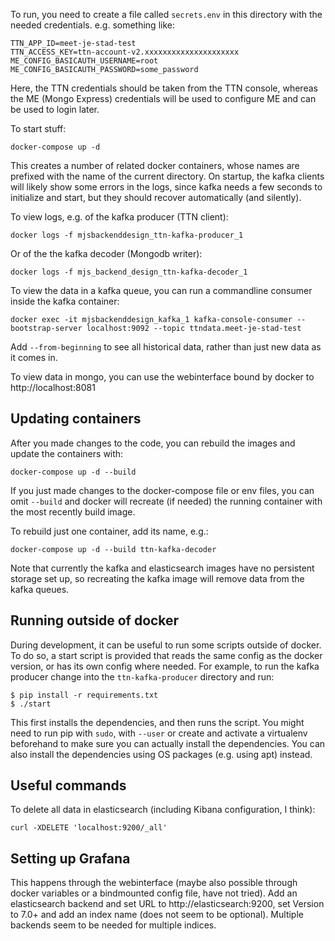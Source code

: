 To run, you need to create a file called `secrets.env` in this directory
with the needed credentials. e.g. something like:

	TTN_APP_ID=meet-je-stad-test
	TTN_ACCESS_KEY=ttn-account-v2.xxxxxxxxxxxxxxxxxxxxx
	ME_CONFIG_BASICAUTH_USERNAME=root
	ME_CONFIG_BASICAUTH_PASSWORD=some_password

Here, the TTN credentials should be taken from the TTN console, whereas
the ME (Mongo Express) credentials will be used to configure ME and can
be used to login later.

To start stuff:

	docker-compose up -d

This creates a number of related docker containers, whose names are prefixed
with the name of the current directory. On startup, the kafka clients
will likely show some errors in the logs, since kafka needs a few
seconds to initialize and start, but they should recover automatically
(and silently).

To view logs, e.g. of the kafka producer (TTN client):

	docker logs -f mjsbackenddesign_ttn-kafka-producer_1

Or of the the kafka decoder (Mongodb writer):

	docker logs -f mjs_backend_design_ttn-kafka-decoder_1

To view the data in a kafka queue, you can run a commandline consumer inside the kafka container:

	docker exec -it mjsbackenddesign_kafka_1 kafka-console-consumer --bootstrap-server localhost:9092 --topic ttndata.meet-je-stad-test

Add `--from-beginning` to see all historical data, rather than just new data as it comes in.

To view data in mongo, you can use the webinterface bound by docker to
http://localhost:8081

Updating containers
-------------------
After you made changes to the code, you can rebuild the images and update the
containers with:

	docker-compose up -d --build

If you just made changes to the docker-compose file or env files, you can omit
`--build` and docker will recreate (if needed) the running container with the
most recently build image.

To rebuild just one container, add its name, e.g.:

	docker-compose up -d --build ttn-kafka-decoder

Note that currently the kafka and elasticsearch images have no
persistent storage set up, so recreating the kafka image will remove
data from the kafka queues.

Running outside of docker
-------------------------
During development, it can be useful to run some scripts outside of docker. To
do so, a start script is provided that reads the same config as the docker
version, or has its own config where needed. For example, to run the kafka
producer change into the `ttn-kafka-producer` directory and run:

	$ pip install -r requirements.txt
	$ ./start

This first installs the dependencies, and then runs the script. You
might need to run pip with `sudo`, with `--user` or create and activate
a virtualenv beforehand to make sure you can actually install the
dependencies. You can also install the dependencies using OS packages
(e.g. using apt) instead.

Useful commands
---------------
To delete all data in elasticsearch (including Kibana configuration, I
think):

	curl -XDELETE 'localhost:9200/_all'

Setting up Grafana
------------------
This happens through the webinterface (maybe also possible through
docker variables or a bindmounted config file, have not tried). Add an
elasticsearch backend and set URL to http://elasticsearch:9200, set
Version to 7.0+ and add an index name (does not seem to be optional).
Multiple backends seem to be needed for multiple indices.
